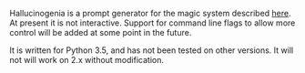 Hallucinogenia is a prompt generator for the magic system described [here](https://www.reddit.com/r/worldbuilding/comments/57ub0x/ive_been_suddenly_transported_to_your_world_with/d8w18d8/). At present it is not interactive. Support for command line flags to allow more control will be added at some point in the future.

It is written for Python 3.5, and has not been tested on other versions. It will not will work on 2.x without modification.